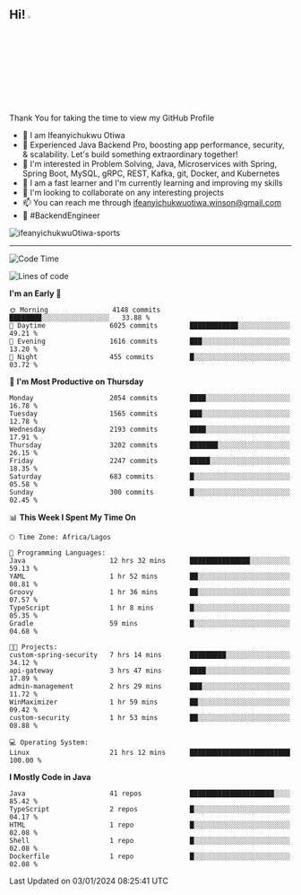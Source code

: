 <!-- BLOG-POST-LIST:START --><!-- BLOG-POST-LIST:END -->

## Hi! <img src="https://media.giphy.com/media/hvRJCLFzcasrR4ia7z/giphy.gif" width="4%"> 

Thank You for taking the time to view my GitHub Profile

- 👋 I am Ifeanyichukwu Otiwa
- 🚀 Experienced Java Backend Pro, boosting app performance, security, & scalability. Let's build something extraordinary together!
- 👀 I'm interested in Problem Solving, Java, Microservices with Spring, Spring Boot, MySQL, gRPC, REST, Kafka, git, Docker, and Kubernetes
- 🌱 I am a fast learner and I'm currently learning and improving my skills
- 💞️ I'm looking to collaborate on any interesting projects
- 📫 You can reach me through ifeanyichukwuotiwa.winson@gmail.com
- 🚀 #BackendEngineer

<p align="left" marginTop="10px"> <img src="https://komarev.com/ghpvc/?username=ifeanyichukwuOtiwa-sports&label=Profile%20views&color=0e75b6&style=for-the-badge" alt="ifeanyichukwuOtiwa-sports" /> </p>

***

<!--START_SECTION:waka-->
![Code Time](http://img.shields.io/badge/Code%20Time-2%2C066%20hrs%2018%20mins-blue)

![Lines of code](https://img.shields.io/badge/From%20Hello%20World%20I%27ve%20Written-4.3%20million%20lines%20of%20code-blue)

**I'm an Early 🐤** 

```text
🌞 Morning                4148 commits        ████████░░░░░░░░░░░░░░░░░   33.88 % 
🌆 Daytime                6025 commits        ████████████░░░░░░░░░░░░░   49.21 % 
🌃 Evening                1616 commits        ███░░░░░░░░░░░░░░░░░░░░░░   13.20 % 
🌙 Night                  455 commits         █░░░░░░░░░░░░░░░░░░░░░░░░   03.72 % 
```
📅 **I'm Most Productive on Thursday** 

```text
Monday                   2054 commits        ████░░░░░░░░░░░░░░░░░░░░░   16.78 % 
Tuesday                  1565 commits        ███░░░░░░░░░░░░░░░░░░░░░░   12.78 % 
Wednesday                2193 commits        ████░░░░░░░░░░░░░░░░░░░░░   17.91 % 
Thursday                 3202 commits        ███████░░░░░░░░░░░░░░░░░░   26.15 % 
Friday                   2247 commits        █████░░░░░░░░░░░░░░░░░░░░   18.35 % 
Saturday                 683 commits         █░░░░░░░░░░░░░░░░░░░░░░░░   05.58 % 
Sunday                   300 commits         █░░░░░░░░░░░░░░░░░░░░░░░░   02.45 % 
```


📊 **This Week I Spent My Time On** 

```text
🕑︎ Time Zone: Africa/Lagos

💬 Programming Languages: 
Java                     12 hrs 32 mins      ███████████████░░░░░░░░░░   59.13 % 
YAML                     1 hr 52 mins        ██░░░░░░░░░░░░░░░░░░░░░░░   08.81 % 
Groovy                   1 hr 36 mins        ██░░░░░░░░░░░░░░░░░░░░░░░   07.57 % 
TypeScript               1 hr 8 mins         █░░░░░░░░░░░░░░░░░░░░░░░░   05.35 % 
Gradle                   59 mins             █░░░░░░░░░░░░░░░░░░░░░░░░   04.68 % 

🐱‍💻 Projects: 
custom-spring-security   7 hrs 14 mins       █████████░░░░░░░░░░░░░░░░   34.12 % 
api-gateway              3 hrs 47 mins       ████░░░░░░░░░░░░░░░░░░░░░   17.89 % 
admin-management         2 hrs 29 mins       ███░░░░░░░░░░░░░░░░░░░░░░   11.72 % 
WinMaximizer             1 hr 59 mins        ██░░░░░░░░░░░░░░░░░░░░░░░   09.42 % 
custom-security          1 hr 53 mins        ██░░░░░░░░░░░░░░░░░░░░░░░   08.88 % 

💻 Operating System: 
Linux                    21 hrs 12 mins      █████████████████████████   100.00 % 
```

**I Mostly Code in Java** 

```text
Java                     41 repos            █████████████████████░░░░   85.42 % 
TypeScript               2 repos             █░░░░░░░░░░░░░░░░░░░░░░░░   04.17 % 
HTML                     1 repo              █░░░░░░░░░░░░░░░░░░░░░░░░   02.08 % 
Shell                    1 repo              █░░░░░░░░░░░░░░░░░░░░░░░░   02.08 % 
Dockerfile               1 repo              █░░░░░░░░░░░░░░░░░░░░░░░░   02.08 % 
```




 Last Updated on 03/01/2024 08:25:41 UTC
<!--END_SECTION:waka-->

<!--
<p align="center">
![trophy](https://github-profile-trophy.vercel.app/?username=ifeanyichukwuOtiwa-sports&theme=onedark) (https://github.com/ryo-ma/github-profile-trophy)
</p>
-->

<!---
ifeanyi-otiwa/ifeanyi-otiwa is a ✨ special ✨ repository because its `README.md` (this file) appears on your GitHub profile.
You can click the Preview link to take a look at your changes.
--->
